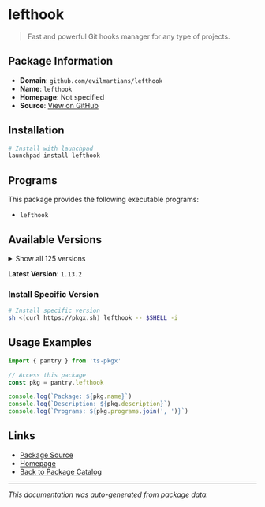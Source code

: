# lefthook

> Fast and powerful Git hooks manager for any type of projects.

## Package Information

- **Domain**: `github.com/evilmartians/lefthook`
- **Name**: `lefthook`
- **Homepage**: Not specified
- **Source**: [View on GitHub](https://github.com/pkgxdev/pantry/tree/main/projects/github.com/evilmartians/lefthook/package.yml)

## Installation

```bash
# Install with launchpad
launchpad install lefthook
```

## Programs

This package provides the following executable programs:

- `lefthook`

## Available Versions

<details>
<summary>Show all 125 versions</summary>

- `1.13.2`, `1.13.1`, `1.13.0`, `1.12.4`, `1.12.3`
- `1.12.2`, `1.12.1`, `1.12.0`, `1.11.16`, `1.11.15`
- `1.11.14`, `1.11.13`, `1.11.12`, `1.11.11`, `1.11.10`
- `1.11.9`, `1.11.8`, `1.11.7`, `1.11.6`, `1.11.5`
- `1.11.4`, `1.11.3`, `1.11.2`, `1.11.1`, `1.11.0`
- `1.10.11`, `1.10.10`, `1.10.9`, `1.10.8`, `1.10.7`
- `1.10.6`, `1.10.5`, `1.10.4`, `1.10.3`, `1.10.2`
- `1.10.1`, `1.10.0`, `1.9.3`, `1.9.2`, `1.9.1`
- `1.9.0`, `1.8.5`, `1.8.4`, `1.8.3`, `1.8.2`
- `1.8.1`, `1.8.0`, `1.7.22`, `1.7.21`, `1.7.20`
- `1.7.19`, `1.7.18`, `1.7.17`, `1.7.16`, `1.7.15`
- `1.7.14`, `1.7.13`, `1.7.12`, `1.7.11`, `1.7.10`
- `1.7.9`, `1.7.8`, `1.7.7`, `1.7.6`, `1.7.5`
- `1.7.4`, `1.7.3`, `1.7.2`, `1.7.1`, `1.7.0`
- `1.6.22`, `1.6.21`, `1.6.20`, `1.6.19`, `1.6.18`
- `1.6.17`, `1.6.16`, `1.6.15`, `1.6.14`, `1.6.13`
- `1.6.12`, `1.6.11`, `1.6.10`, `1.6.9`, `1.6.8`
- `1.6.7`, `1.6.6`, `1.6.5`, `1.6.4`, `1.6.3`
- `1.6.2`, `1.6.1`, `1.6.0`, `1.5.7`, `1.5.6`
- `1.5.5`, `1.5.4`, `1.5.3`, `1.5.2`, `1.5.1`
- `1.5.0`, `1.4.11`, `1.4.10`, `1.4.9`, `1.4.8`
- `1.4.7`, `1.4.6`, `1.4.5`, `1.4.4`, `1.4.3`
- `1.4.2`, `1.4.1`, `1.4.0`, `1.3.13`, `1.3.10`
- `1.3.9`, `1.3.8`, `1.3.7`, `1.3.6`, `1.3.5`
- `1.3.4`, `1.3.3`, `1.3.2`, `1.3.1`, `1.3.0`

</details>

**Latest Version**: `1.13.2`

### Install Specific Version

```bash
# Install specific version
sh <(curl https://pkgx.sh) lefthook -- $SHELL -i
```

## Usage Examples

```typescript
import { pantry } from 'ts-pkgx'

// Access this package
const pkg = pantry.lefthook

console.log(`Package: ${pkg.name}`)
console.log(`Description: ${pkg.description}`)
console.log(`Programs: ${pkg.programs.join(', ')}`)
```

## Links

- [Package Source](https://github.com/pkgxdev/pantry/tree/main/projects/github.com/evilmartians/lefthook/package.yml)
- [Homepage](#)
- [Back to Package Catalog](../../../package-catalog.md)

---

*This documentation was auto-generated from package data.*
